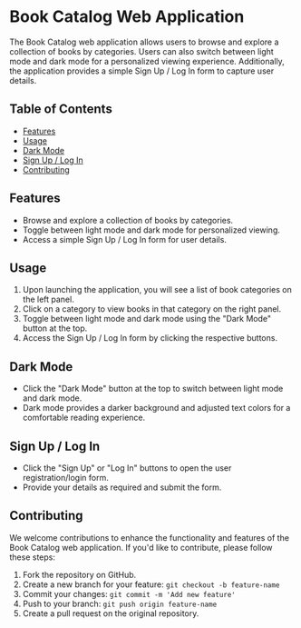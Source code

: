# Book Catalog Web Application

The Book Catalog web application allows users to browse and explore a collection of books by categories. Users can also switch between light mode and dark mode for a personalized viewing experience. Additionally, the application provides a simple Sign Up / Log In form to capture user details.

## Table of Contents

- [Features](#features)
- [Usage](#usage)
- [Dark Mode](#dark-mode)
- [Sign Up / Log In](#sign-up--log-in)
- [Contributing](#contributing)

## Features

- Browse and explore a collection of books by categories.
- Toggle between light mode and dark mode for personalized viewing.
- Access a simple Sign Up / Log In form for user details.


## Usage

1. Upon launching the application, you will see a list of book categories on the left panel.
2. Click on a category to view books in that category on the right panel.
3. Toggle between light mode and dark mode using the "Dark Mode" button at the top.
4. Access the Sign Up / Log In form by clicking the respective buttons.

## Dark Mode

- Click the "Dark Mode" button at the top to switch between light mode and dark mode.
- Dark mode provides a darker background and adjusted text colors for a comfortable reading experience.

## Sign Up / Log In

- Click the "Sign Up" or "Log In" buttons to open the user registration/login form.
- Provide your details as required and submit the form.

## Contributing

We welcome contributions to enhance the functionality and features of the Book Catalog web application. If you'd like to contribute, please follow these steps:

1. Fork the repository on GitHub.
2. Create a new branch for your feature: `git checkout -b feature-name`
3. Commit your changes: `git commit -m 'Add new feature'`
4. Push to your branch: `git push origin feature-name`
5. Create a pull request on the original repository.
